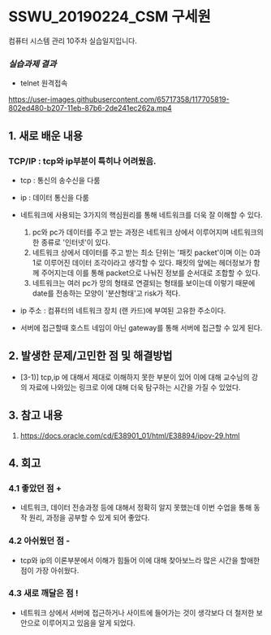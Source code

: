 # SSWU_20190224_CSM 구세원 

컴퓨터 시스템 관리 10주차 실습일지입니다.

### *실습과제 결과*

- telnet 원격접속 


https://user-images.githubusercontent.com/65717358/117705819-802ed480-b207-11eb-87b6-2de241ec262a.mp4




 
 
## 1. 새로 배운 내용

### TCP/IP  : tcp와 ip부분이 특히나 어려웠음. 

- tcp : 통신의 송수신을 다룸
- ip : 데이터 통신을 다룸
- 네트워크에 사용되는 3가지의 핵심원리를 통해 네트워크를 더욱 잘 이해할 수 있다. 
  1) pc와 pc가 데이터를 주고 받는 과정은 네트워크 상에서 이루어지며 네트워크의 한 종류로 '인터넷'이 있다. 
  2) 네트워크 상에서 데이터를 주고 받는 최소 단위는 '패킷 packet'이며 이는 0과 1로 이루어진 데이터 조각이라고 생각할 수 있다. 
     패킷의 앞에는 헤더정보가 함께 주어지는데 이를 통해 packet으로 나눠진 정보를 순서대로 조합할 수 있다. 
  3) 네트워크는 여러 pc가 망의 형태로 연결되는 형태를 보이는데 이렇기 때문에 date를 전송하는 모양이 '분산형태'고 risk가 적다.
   
- ip 주소 : 컴퓨터의 네트워크 장치 (랜 카드)에 부여된 고유한 주소이다. 
- 서버에 접근할때 호스트 네임이 아닌 gateway를 통해 서버에 접근할 수 있게 된다.  


## 2. 발생한 문제/고민한 점 및 해결방법

- [3-1)] tcp,ip 에 대해서 제대로 이해하지 못한 부분이 있어 이에 대해 교수님의 강의 자료에 나와있는 링크로 이에 대해 더욱 탐구하는 시간을 가질 수 있었다. 


## 3. 참고 내용

1) https://docs.oracle.com/cd/E38901_01/html/E38894/ipov-29.html


## 4. 회고    
    
### 4.1 좋았던 점 +
	
- 네트워크, 데이터 전송과정 등에 대해서 정확히 알지 못했는데 이번 수업을 통해 동작 원리, 과정을 공부할 수 있게 되어 좋았다. 

### 4.2 아쉬웠던 점 -
	
- tcp와 ip의 이론부분에서 이해가 힘들어 이에 대해 찾아보느라 많은 시간을 할애한 점이 가장 아쉬웠다. 

### 4.3 새로 깨달은 점 !

- 네트워크 상에서 서버에 접근하거나 사이트에 들어가는 것이 생각보다 더 철저한 보안으로 이루어지고 있음을 알게 되었다. 
